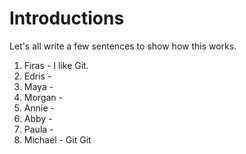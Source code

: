 # Introductions

Let's all write a few sentences to show how this works.

1. Firas - I like Git.
2. Edris - 
3. Maya -
4. Morgan -
5. Annie - 
6. Abby - 
7. Paula - 
8. Michael - Git Git
